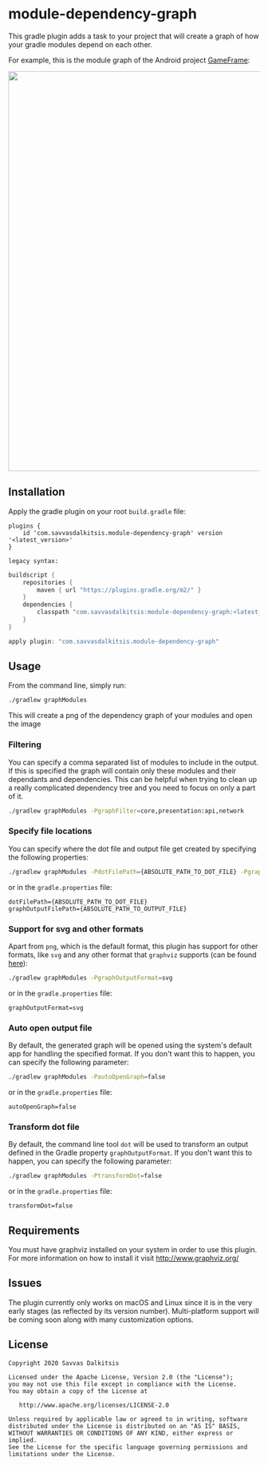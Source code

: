 # module-dependency-graph

This gradle plugin adds a task to your project that will create a graph of how your gradle modules depend on each other.

For example, this is the module graph of the Android project [GameFrame](https://github.com/savvasdalkitsis/gameframe):

<img src=module_graph.png width=800 />

## Installation

Apply the gradle plugin on your root `build.gradle` file:

```
plugins {
    id 'com.savvasdalkitsis.module-dependency-graph' version '<latest_version>'
}
```

`legacy syntax:`
```gradle
buildscript {
    repositories {
        maven { url "https://plugins.gradle.org/m2/" }
    }
    dependencies {
        classpath "com.savvasdalkitsis:module-dependency-graph:<latest_version>"
    }
}

apply plugin: "com.savvasdalkitsis.module-dependency-graph"
```

## Usage

From the command line, simply run:

```bash
./gradlew graphModules
```

This will create a png of the dependency graph of your modules and open the image

### Filtering

You can specify a comma separated list of modules to include in the output. If this is 
specified the graph will contain only these modules and their dependants and dependencies.
This can be helpful when trying to clean up a really complicated dependency tree
and you need to focus on only a part of it.

```bash
./gradlew graphModules -PgraphFilter=core,presentation:api,network
```

### Specify file locations

You can specify where the dot file and output file get created by specifying the following properties:

```bash
./gradlew graphModules -PdotFilePath={ABSOLUTE_PATH_TO_DOT_FILE} -PgraphOutputFilePath={ABSOLUTE_PATH_TO_OUTPUT_FILE}      
```

or in the `gradle.properties` file:

```
dotFilePath={ABSOLUTE_PATH_TO_DOT_FILE}
graphOutputFilePath={ABSOLUTE_PATH_TO_OUTPUT_FILE}
```

### Support for svg and other formats

Apart from `png`, which is the default format, this plugin has support for other formats, like `svg` and any
other format that `graphviz` supports (can be found [here](https://www.graphviz.org/doc/info/output.html)):

```bash
./gradlew graphModules -PgraphOutputFormat=svg      
```

or in the `gradle.properties` file:

```
graphOutputFormat=svg
```

### Auto open output file

By default, the generated graph will be opened using the system's default app for handling
the specified format. If you don't want this to happen, you can specify the following parameter:

```bash
./gradlew graphModules -PautoOpenGraph=false      
```

or in the `gradle.properties` file:

```
autoOpenGraph=false
```

### Transform dot file

By default, the command line tool `dot` will be used to transform an output defined in the
Gradle property `graphOutputFormat`. If you don't want this to happen, 
you can specify the following parameter:

```bash
./gradlew graphModules -PtransformDot=false      
```

or in the `gradle.properties` file:

```
transformDot=false
```

## Requirements

You must have graphviz installed on your system in order to use this plugin. For more information on how to install it visit http://www.graphviz.org/

## Issues

The plugin currently only works on macOS and Linux since it is in the very early stages (as reflected by its version number). Multi-platform support will be coming soon along with many customization options.  

License
-------

    Copyright 2020 Savvas Dalkitsis

    Licensed under the Apache License, Version 2.0 (the "License");
    you may not use this file except in compliance with the License.
    You may obtain a copy of the License at

       http://www.apache.org/licenses/LICENSE-2.0

    Unless required by applicable law or agreed to in writing, software
    distributed under the License is distributed on an "AS IS" BASIS,
    WITHOUT WARRANTIES OR CONDITIONS OF ANY KIND, either express or implied.
    See the License for the specific language governing permissions and
    limitations under the License.
